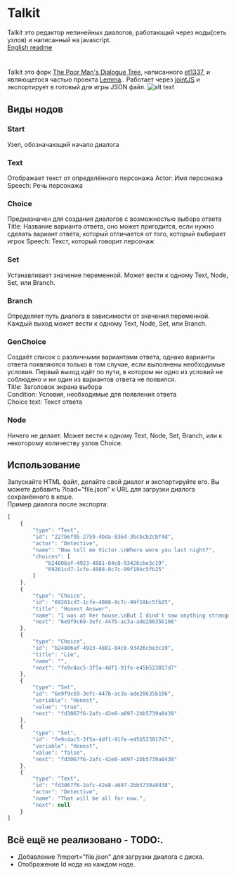# Talkit
Talkit это редактор нелинейных диалогов, работающий через ноды(сеть узлов) и написанный на javascript.  
[English readme](README.md)
#

Talkit это форк [The Poor Man's Dialogue Tree](http://et1337.com/2014/05/16/the-poor-mans-dialogue-tree/), написанного [et1337](https://github.com/et1337), и являющегося частью проекта [Lemma](https://github.com/et1337/Lemma).. 
Работает через [jointJS](http://www.jointjs.com/) и экспортирует в готовый для игры JSON файл.
![alt text](http://i.imgur.com/7lu8NIy.png?1)

## Виды нодов
### Start
Узел, обозначающий начало диалога

### Text
Отображает текст от определённого персонажа
Actor: Имя персонажа
Speech: Речь персонажа

### Choice
Предназначен для создания диалогов с возможностью выбора ответа
Title: Название варианта ответа, оно может пригодится, если нужно сделать вариант ответа, который отличается от того, который выбирает игрок
Speech: Текст, который говорит персонаж 

### Set
Устанавливает значение переменной. Может вести к одному Text, Node, Set, или Branch.

### Branch
Определяет путь диалога в зависимости от значения переменной. Каждый выход может вести к одному Text, Node, Set, или Branch.

### GenChoice
Создаёт список с различными вариантами ответа, однако варианты ответа появляются только в том случае, если выполнены необходимые условия.
Первый выход идёт по пути, в котором ни одно из условий не соблюдено и ни один из вариантов ответа не появился.  
Title: Заголовок экрана выбора  
Condition: Условия, необходимые для появления ответа  
Choice text: Текст ответа  

### Node
Ничего не делает. Может вести к одному Text, Node, Set, Branch, или к некоторому количеству узлов Choice.

## Использование
Запускайте HTML файл, делайте свой диалог и экспортируйте его. 
Вы можете добавить ?load="file.json" к URL для загрузки диалога сохранённого в кеше.  
Пример диалога после экспорта:
```javascript
[
    {
        "type": "Text",
        "id": "227b6f95-2759-4bda-8364-3bcbcb2cbf4d",
        "actor": "Detective",
        "name": "Now tell me Victor.\nWhere were you last night?",
        "choices": [
            "b24806af-4923-4881-84c8-93426cbe3c19",
            "69261cd7-1cfe-4088-8c7c-99f19bc5fb25"
        ]
    },
    {
        "type": "Choice",
        "id": "69261cd7-1cfe-4088-8c7c-99f19bc5fb25",
        "title": "Honest Answer",
        "name": "I was at her house.\nBut I dind't saw anything strange.",
        "next": "6e9f9c69-3efc-447b-ac3a-ade28635b106"
    },
    {
        "type": "Choice",
        "id": "b24806af-4923-4881-84c8-93426cbe3c19",
        "title": "Lie",
        "name": "",
        "next": "fe9c4ac5-3f5a-4df1-91fe-e45b523017d7"
    },
    {
        "type": "Set",
        "id": "6e9f9c69-3efc-447b-ac3a-ade28635b106",
        "variable": "Honest",
        "value": "true",
        "next": "fd3067f6-2afc-42e8-a697-2bb5739a8438"
    },
    {
        "type": "Set",
        "id": "fe9c4ac5-3f5a-4df1-91fe-e45b523017d7",
        "variable": "Honest",
        "value": "false",
        "next": "fd3067f6-2afc-42e8-a697-2bb5739a8438"
    },
    {
        "type": "Text",
        "id": "fd3067f6-2afc-42e8-a697-2bb5739a8438",
        "actor": "Detective",
        "name": "That will be all for now.",
        "next": null
    }
]
```

## Всё ещё не реализовано - TODO:.
* Добавление ?import="file.json" для загрузки диалога с диска.
* Отображение Id нода на каждом ноде.

